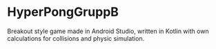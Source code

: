 # HyperPongGruppB
Breakout style game made in Android Studio, written in Kotlin with own calculations for collisions and physic simulation.
